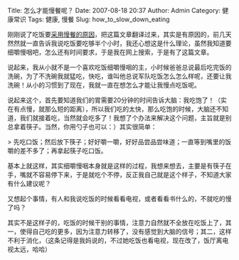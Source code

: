Title: 怎么才能慢餐呢？
Date: 2007-08-18 20:37
Author: Admin
Category: 健康常识
Tags: 健康, 慢餐
Slug: how_to_slow_down_eating

刚刚说了吃饭要[采用慢餐的原因][]，把这篇文章翻译过来，其实是有原因的，前几天然然就一直告诉我说吃饭要吃够半个小时，我还心想这是什么理论，虽然我知道要细嚼慢咽吧，怎么还有时间要求，于是我在网上搜索，于是有了这篇文章。

说起来，我从小就不是一个喜欢吃饭细嚼慢咽的主，小时候爸爸总说最后吃完饭的洗碗，为了不洗碗我就猛吃，快吃，谁叫他总说军队吃饭怎么怎么样呢，还要让我洗碗！从小的习惯到了现在，我就一直在想怎么才能让我慢点吃饭呢。

说起来这个，首先要知道我们的胃需要20分钟的时间告诉大脑：我吃饱了！（实在有点慢，就那么短的距离），所以我们吃的太快，那么吃饱的时候，大脑还不知道，我们就接着吃，当然就会吃多了！我想了个办法来解决这个问题，主旨就是别总拿着筷子。当然，你用勺子也可以：）其实很简单：

<p>
> 先吃口饭；然后放下筷子；好好嚼一嚼，好好品尝品尝味道；一直等到嘴里的饭嚼的差不多了；再拿起筷子吃口饭。

</p>
基本上就这样，其实细嚼慢咽本身就是这样的过程，我想来想去，主要是有筷子在手，嘴就不容易停下来，于是就吃个不停，反正我自己就是这个样子，不知道大家有什么建议呢？

又想起个事情，有人和我说吃饭的时候看看电视，或者看看书什么的，不就吃的慢了吗？

其实不是这样子的，吃饭的时候干别的事情，注意力自然就不全放在吃饭上了，其一，使得自己吃的更多，因为注意力转移了，没有感觉到大脑的信号；其二，这样不利于消化，（这条记得是我妈说的，不过她吃饭也看电视，现在改了，饭厅离电视太远，哈哈）

<hints id="hah_hints"></hints>

  [采用慢餐的原因]: http://www.quhuashuai.com/2007/08/5_reasons_to_eat_slower/
